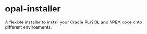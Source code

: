 # opal-installer
A flexible installer to install your Oracle PL/SQL and APEX code onto different environments. 
